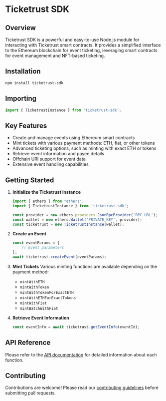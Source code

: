 
# Ticketrust SDK

## Overview
Ticketrust SDK is a powerful and easy-to-use Node.js module for interacting with Ticketrust smart contracts. It provides a simplified interface to the Ethereum blockchain for event ticketing, leveraging smart contracts for event management and NFT-based ticketing.

## Installation
```bash
npm install ticketrust-sdk
```

## Importing
```javascript
import { TicketrustInstance } from 'ticketrust-sdk';
```

## Key Features
- Create and manage events using Ethereum smart contracts
- Mint tickets with various payment methods: ETH, fiat, or other tokens
- Advanced ticketing options, such as minting with exact ETH or tokens
- Retrieve event information and payee details
- Offchain URI support for event data
- Extensive event handling capabilities

## Getting Started
1. **Initialize the Ticketrust Instance**
   ```javascript
   import { ethers } from "ethers";
   import { TicketrustInstance } from 'ticketrust-sdk';

   const provider = new ethers.providers.JsonRpcProvider('RPC_URL');
   const wallet = new ethers.Wallet('PRIVATE_KEY', provider);
   const ticketrust = new TicketrustInstance(wallet);
   ```

2. **Create an Event**
   ```javascript
   const eventParams = {
       // Event parameters
   };
   await ticketrust.createEvent(eventParams);
   ```

3. **Mint Tickets**
   Various minting functions are available depending on the payment method:
   - `mintWithETH`
   - `mintWithToken`
   - `mintWithTokenForExactETH`
   - `mintWithETHForExactTokens`
   - `mintWithFiat`
   - `mintBatchWithFiat`

4. **Retrieve Event Information**
   ```javascript
   const eventInfo = await ticketrust.getEventInfo(eventId);
   ```

## API Reference
Please refer to the [API documentation](docs.ticketrust.io) for detailed information about each function.

## Contributing
Contributions are welcome! Please read our [contributing guidelines](link-to-contributing-guidelines) before submitting pull requests.

